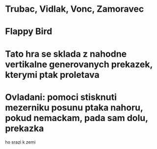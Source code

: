 # Trubac, Vidlak, Vonc, Zamoravec
# Flappy Bird
# Tato hra se sklada z nahodne vertikalne generovanych prekazek, kterymi ptak proletava
# Ovladani: pomoci stisknuti mezerniku posunu ptaka nahoru, pokud nemackam, pada sam dolu, prekazka
 ho srazi k zemi

